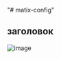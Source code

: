 "# matix-config" 


## заголовок
![image](https://github.com/user-attachments/assets/0d785dca-7f87-4b7d-a37e-49913dd84fbb)
